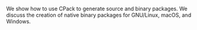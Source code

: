We show how to use CPack to generate source and binary packages.
We discuss the creation of native binary packages for GNU/Linux, macOS, and Windows.
